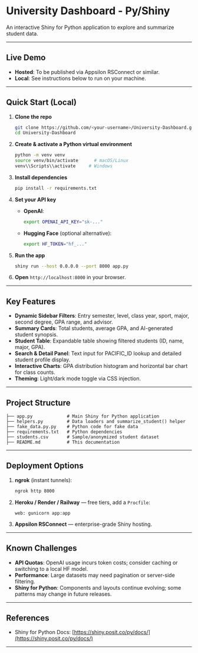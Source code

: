 # University Dashboard - Py/Shiny

An interactive Shiny for Python application to explore and summarize student data.

---

##  Live Demo

* **Hosted**: To be published via Appsilon RSConnect or similar.
* **Local**: See instructions below to run on your machine.

---

##  Quick Start (Local)

1. **Clone the repo**

   ```bash
   git clone https://github.com/<your-username>/University-Dashboard.git
   cd University-Dashboard
   ```

2. **Create & activate a Python virtual environment**

   ```bash
   python -m venv venv
   source venv/bin/activate      # macOS/Linux
   venv\\Scripts\\activate     # Windows
   ```

3. **Install dependencies**

   ```bash
   pip install -r requirements.txt
   ```

4. **Set your API key**

   * **OpenAI**:

     ```bash
     export OPENAI_API_KEY="sk-..."
     ```
   * **Hugging Face** (optional alternative):

     ```bash
     export HF_TOKEN="hf_..."
     ```

5. **Run the app**

   ```bash
   shiny run --host 0.0.0.0 --port 8000 app.py
   ```

6. **Open** `http://localhost:8000` in your browser.

---

##  Key Features

* **Dynamic Sidebar Filters**: Entry semester, level, class year, sport, major, second degree, GPA range, and advisor.
* **Summary Cards**: Total students, average GPA, and AI-generated student synopsis.
* **Student Table**: Expandable table showing filtered students (ID, name, major, GPA).
* **Search & Detail Panel**: Text input for PACIFIC\_ID lookup and detailed student profile display.
* **Interactive Charts**: GPA distribution histogram and horizontal bar chart for class counts.
* **Theming**: Light/dark mode toggle via CSS injection.

---

##  Project Structure

```
├── app.py             # Main Shiny for Python application
├── helpers.py         # Data loaders and summarize_student() helper
├── fake_data.py.py    # Python code for fake data
├── requirements.txt   # Python dependencies
├── students.csv       # Sample/anonymized student dataset
├── README.md          # This documentation
```

---

##  Deployment Options

1. **ngrok** (instant tunnels):

   ```bash
   ngrok http 8000
   ```
2. **Heroku / Render / Railway** — free tiers, add a `Procfile`:

   ```Procfile
   web: gunicorn app:app
   ```
3. **Appsilon RSConnect** — enterprise-grade Shiny hosting.

---

##  Known Challenges

* **API Quotas**: OpenAI usage incurs token costs; consider caching or switching to a local HF model.
* **Performance**: Large datasets may need pagination or server-side filtering.
* **Shiny for Python**: Components and layouts continue evolving; some patterns may change in future releases.

---

##  References

* Shiny for Python Docs: [https://shiny.posit.co/py/docs/](https://shiny.posit.co/py/docs/)

---
